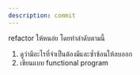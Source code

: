 ```yaml
---
description: commit
---
```


refactor ให้หนอ่ย โดยทำลำดับตามนี้
1. ดูว่ามีอะไรที่จำเป็นต้องมีและซ้ำซ้อนให้ลบออก
2. เขียนแบบ functional program